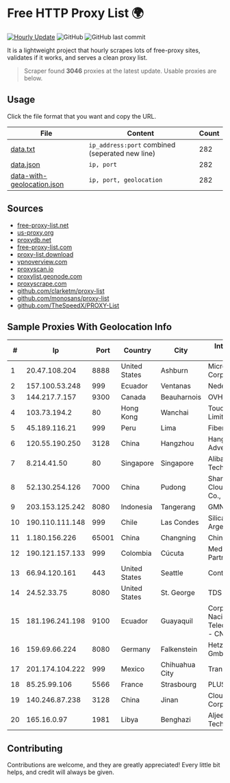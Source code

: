 
# Free HTTP Proxy List 🌍

[![Hourly Update](https://github.com/mertguvencli/http-proxy-list/actions/workflows/main.yml/badge.svg?branch=main)](https://github.com/mertguvencli/http-proxy-list/actions/workflows/main.yml)
![GitHub](https://img.shields.io/github/license/mertguvencli/http-proxy-list)
![GitHub last commit](https://img.shields.io/github/last-commit/mertguvencli/http-proxy-list)

It is a lightweight project that hourly scrapes lots of free-proxy sites, validates if it works, and serves a clean proxy list.


> Scraper found **3046** proxies at the latest update. Usable proxies are below.

## Usage

Click the file format that you want and copy the URL.


|File|Content|Count|
|----|-------|-----|
|[data.txt](https://raw.githubusercontent.com/mertguvencli/http-proxy-list/main/proxy-list/data.txt)|`ip_address:port` combined (seperated new line)|282|
|[data.json](https://raw.githubusercontent.com/mertguvencli/http-proxy-list/main/proxy-list/data.json)|`ip, port`|282|
|[data-with-geolocation.json](https://raw.githubusercontent.com/mertguvencli/http-proxy-list/main/proxy-list/data-with-geolocation.json)|`ip, port, geolocation`|282|

## Sources

* [free-proxy-list.net](https://free-proxy-list.net)
* [us-proxy.org](https://www.us-proxy.org)
* [proxydb.net](http://proxydb.net)
* [free-proxy-list.com](https://free-proxy-list.com/?page=&port=&type%5B%5D=http&type%5B%5D=https&up_time=0&search=Search)
* [proxy-list.download](https://www.proxy-list.download/HTTP)
* [vpnoverview.com](https://vpnoverview.com/privacy/anonymous-browsing/free-proxy-servers)
* [proxyscan.io](https://www.proxyscan.io)
* [proxylist.geonode.com](https://proxylist.geonode.com/api/proxy-list?limit=300&page=1&sort_by=lastChecked&sort_type=desc&protocols=http,https)
* [proxyscrape.com](https://api.proxyscrape.com/v2/?request=displayproxies&protocol=http&timeout=10000&country=all&ssl=all&anonymity=all)
* [github.com/clarketm/proxy-list](https://raw.githubusercontent.com/clarketm/proxy-list/master/proxy-list-raw.txt)
* [github.com/monosans/proxy-list](https://raw.githubusercontent.com/monosans/proxy-list/main/proxies/http.txt)
* [github.com/TheSpeedX/PROXY-List](https://raw.githubusercontent.com/TheSpeedX/PROXY-List/master/http.txt)


## Sample Proxies With Geolocation Info

|#|Ip|Port|Country|City|Internet Service Provider|
|-|--|----|-------|----|-------------------------|
|1|20.47.108.204|8888|United States|Ashburn|Microsoft Corporation|
|2|157.100.53.248|999|Ecuador|Ventanas|Nedetel S.A.|
|3|144.217.7.157|9300|Canada|Beauharnois|OVH SAS|
|4|103.73.194.2|80|Hong Kong|Wanchai|TouchPal HK Co., Limited|
|5|45.189.116.21|999|Peru|Lima|Fiber Digital S.R.L|
|6|120.55.190.250|3128|China|Hangzhou|Hangzhou Alibaba Advertising Co|
|7|8.214.41.50|80|Singapore|Singapore|Alibaba (US) Technology Co., Ltd.|
|8|52.130.254.126|7000|China|Pudong|Shanghai Blue Cloud Technology Co., Ltd|
|9|203.153.125.242|8080|Indonesia|Tangerang|GMNUSANTARA|
|10|190.110.111.148|999|Chile|Las Condes|Silica Networks Argentina S.A.|
|11|1.180.156.226|65001|China|Changning|Chinanet|
|12|190.121.157.133|999|Colombia|Cúcuta|Media Commerce Partners S.A|
|13|66.94.120.161|443|United States|Seattle|Contabo Inc.|
|14|24.52.33.75|8080|United States|St. George|TDS TELECOM|
|15|181.196.241.198|9100|Ecuador|Guayaquil|Corporacion Nacional De Telecomunicaciones - CNT EP|
|16|159.69.66.224|8080|Germany|Falkenstein|Hetzner Online GmbH|
|17|201.174.104.222|999|Mexico|Chihuahua City|Transtelco Inc|
|18|85.25.99.106|5566|France|Strasbourg|PLUSSERVER|
|19|140.246.87.238|3128|China|Jinan|Cloud Computing Corporation|
|20|165.16.0.97|1981|Libya|Benghazi|Aljeel Aljadeed For Technology|



## Contributing

Contributions are welcome, and they are greatly appreciated! Every
little bit helps, and credit will always be given.

